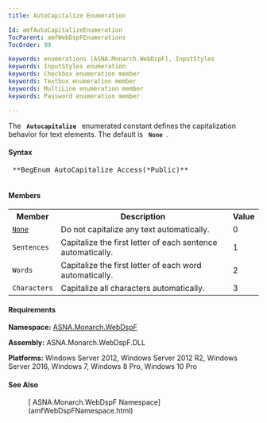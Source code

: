 ```yaml
---
title: AutoCapitalize Enumeration

Id: amfAutoCapitalizeEnumeration
TocParent: amfWebDspFEnumerations
TocOrder: 99

keywords: enumerations [ASNA.Monarch.WebDspF], InputStyles
keywords: InputStyles enumeration
keywords: Checkbox enumeration member
keywords: Textbox enumeration member
keywords: MultiLine enumeration member
keywords: Password enumeration member

---
```


The <code> **Autocapitalize** </code> enumerated constant defines the capitalization behavior for text elements. The default is <code> **None** </code>.

#### Syntax
<pre class="prettyprint"> **BegEnum AutoCapitalize Access(*Public)** 
      </pre>

#### Members
<table class="mytable" cellspacing="0" cellpadding="4" width="90%">
          <colgroup><col width="15%" /><col width="80%" /><col width="5%" align="center"/>
          </colgroup>
          <tr><th>Member</th>
  <th>Description</th>
  <th>Value</th>
          </tr>
          <tr>
            <td><code><u>None</u></code></td>
            <td>Do not capitalize any text automatically.</td>
            <td>0</td>
          </tr>
          <tr>
            <td><code>Sentences</code></td>
            <td>Capitalize the first letter of each sentence automatically.</td>
            <td>1</td>
          </tr>
          <tr>
            <td><code>Words</code></td>
            <td>Capitalize the first letter of each word automatically.</td>
            <td>2</td>
          </tr>
          <tr>
            <td><code>Characters</code></td>
            <td>Capitalize all characters automatically.</td>
            <td>3</td>
          </tr>
</table>

<!-- -->

#### Requirements
**Namespace:** [ASNA.Monarch.WebDspF](amfWebDspFNamespace.html)

**Assembly:** ASNA.Monarch.WebDspF.DLL

**Platforms:** Windows Server 2012, Windows Server 2012 R2, Windows Server 2016, Windows 7, Windows 8 Pro, Windows 10 Pro

#### See Also
<dl>
        <dd>[
        ASNA.Monarch.WebDspF Namespace](amfWebDspFNamespace.html)</dd>
</dl>

